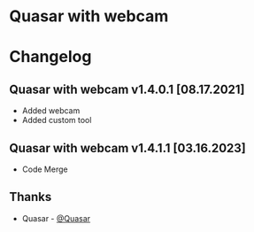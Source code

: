 # Quasar with webcam

# Changelog
## Quasar with webcam v1.4.0.1 [08.17.2021]
* Added webcam
* Added custom tool

## Quasar with webcam v1.4.1.1 [03.16.2023]
* Code Merge

## Thanks
* Quasar - [@Quasar](https://github.com/quasar/Quasar)

